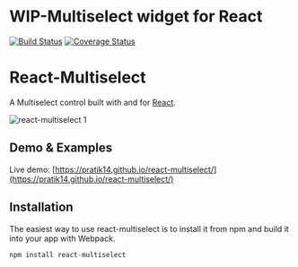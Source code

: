 # WIP-Multiselect widget for React

[![Build Status](https://travis-ci.org/pratik14/react-multiselect.svg?branch=master)](https://travis-ci.org/pratik14/react-multiselect)
[![Coverage Status](https://coveralls.io/repos/github/pratik14/react-multiselect/badge.svg?branch=master)](https://coveralls.io/github/pratik14/react-multiselect?branch=master)

React-Multiselect
============

A Multiselect control built with and for [React](http://facebook.github.io/react/index.html). 

![react-multiselect 1](https://user-images.githubusercontent.com/330668/46741441-a5ab7880-ccc2-11e8-95bd-e79dcfce25e0.gif)


## Demo & Examples

Live demo: [https://pratik14.github.io/react-multiselect/](https://pratik14.github.io/react-multiselect/)


## Installation

The easiest way to use react-multiselect is to install it from npm and build it into your app with Webpack.

```js
npm install react-multiselect
```

